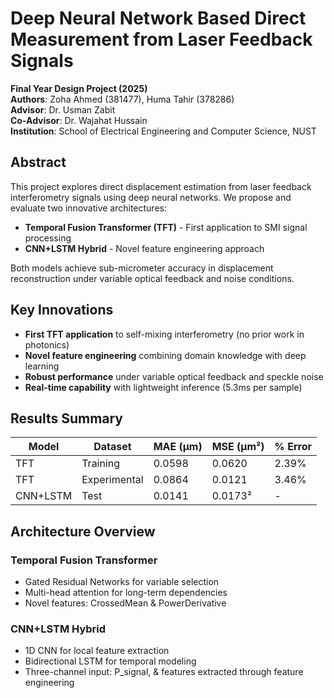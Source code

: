 # Deep Neural Network Based Direct Measurement from Laser Feedback Signals

**Final Year Design Project (2025)**  
**Authors**: Zoha Ahmed (381477), Huma Tahir (378286)  
**Advisor**: Dr. Usman Zabit  
**Co-Advisor**: Dr. Wajahat Hussain  
**Institution**: School of Electrical Engineering and Computer Science, NUST

## Abstract

This project explores direct displacement estimation from laser feedback interferometry signals using deep neural networks. We propose and evaluate two innovative architectures:
- **Temporal Fusion Transformer (TFT)** - First application to SMI signal processing
- **CNN+LSTM Hybrid** - Novel feature engineering approach

Both models achieve sub-micrometer accuracy in displacement reconstruction under variable optical feedback and noise conditions.

## Key Innovations

- **First TFT application** to self-mixing interferometry (no prior work in photonics)
- **Novel feature engineering** combining domain knowledge with deep learning
- **Robust performance** under variable optical feedback and speckle noise
- **Real-time capability** with lightweight inference (5.3ms per sample)

## Results Summary

| Model | Dataset | MAE (μm) | MSE (μm²) | % Error |
|-------|---------|----------|-----------|---------|
| TFT | Training | 0.0598 | 0.0620 | 2.39% |
| TFT | Experimental | 0.0864 | 0.0121 | 3.46% |
| CNN+LSTM | Test | 0.0141 | 0.0173² | - |

## Architecture Overview

### Temporal Fusion Transformer
- Gated Residual Networks for variable selection
- Multi-head attention for long-term dependencies  
- Novel features: CrossedMean & PowerDerivative

### CNN+LSTM Hybrid
- 1D CNN for local feature extraction
- Bidirectional LSTM for temporal modeling
- Three-channel input: P_signal, & features extracted through feature engineering
